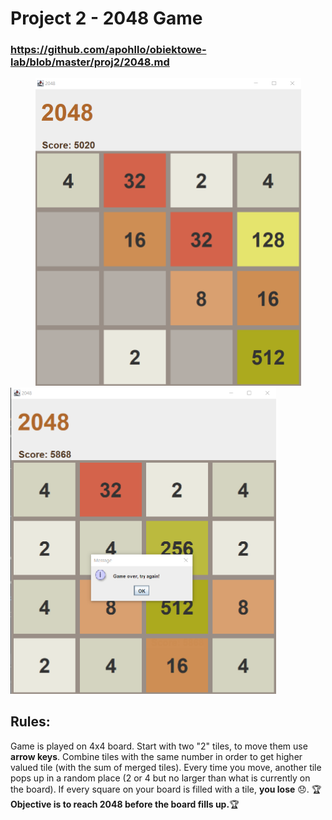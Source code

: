 # Project 2 - 2048 Game
### https://github.com/apohllo/obiektowe-lab/blob/master/proj2/2048.md
<img src="https://github.com/sy1wi4/2048/blob/master/2048game.png" width="425" hspace="40"/> <img src="https://github.com/sy1wi4/2048/blob/master/2048gameover.png" width="425"/>

## Rules:
Game is played on 4x4 board. Start with two "2" tiles, to move them use **arrow keys**.
Combine tiles with the same number in order to get higher valued tile (with the sum of merged tiles).
Every time you move, another tile pops up in a random place (2 or 4 but no larger than what is currently on the board).
If every square on your board is filled with a tile, **you lose** :disappointed:.
:trophy:**Objective is to reach 2048 before the board fills up.**:trophy:

